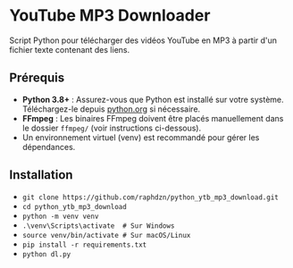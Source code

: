 # YouTube MP3 Downloader

Script Python pour télécharger des vidéos YouTube en MP3 à partir d'un fichier texte contenant des liens.

## Prérequis
- **Python 3.8+** : Assurez-vous que Python est installé sur votre système. Téléchargez-le depuis [python.org](https://www.python.org/downloads/) si nécessaire.
- **FFmpeg** : Les binaires FFmpeg doivent être placés manuellement dans le dossier `ffmpeg/` (voir instructions ci-dessous).
- Un environnement virtuel (venv) est recommandé pour gérer les dépendances.

## Installation

- `git clone https://github.com/raphdzn/python_ytb_mp3_download.git`
- `cd python_ytb_mp3_download`
- `python -m venv venv`
- `.\venv\Scripts\activate  # Sur Windows`
- `source venv/bin/activate # Sur macOS/Linux`
- `pip install -r requirements.txt`
- `python dl.py`
